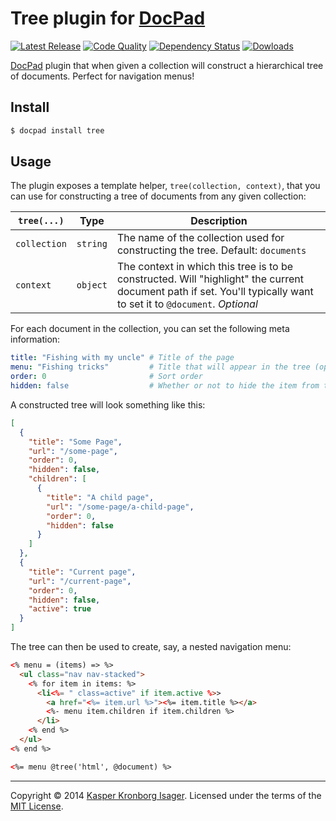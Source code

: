 # Tree plugin for [DocPad](http://docpad.org/)

[![Latest Release](http://img.shields.io/npm/v/docpad-plugin-tree.svg?style=flat)](https://www.npmjs.org/package/docpad-plugin-tree) [![Code Quality](http://img.shields.io/codeclimate/github/kasperisager/docpad-plugin-tree.svg?style=flat)](https://codeclimate.com/github/kasperisager/docpad-plugin-tree) [![Dependency Status](http://img.shields.io/gemnasium/kasperisager/docpad-plugin-tree.svg?style=flat)](https://gemnasium.com/kasperisager/docpad-plugin-tree) [![Dowloads](http://img.shields.io/npm/dm/docpad-plugin-tree.svg?style=flat)](https://www.npmjs.org/package/docpad-plugin-tree) 

[DocPad](http://docpad.org/) plugin that when given a collection will construct a hierarchical tree of documents. Perfect for navigation menus!

## Install

```sh
$ docpad install tree
```

## Usage

The plugin exposes a template helper, `tree(collection, context)`, that you can use for constructing a tree of documents from any given collection:

`tree(...)`  | Type     | Description
---          | ---      | ---
`collection` | `string` | The name of the collection used for constructing the tree. Default: `documents`
`context`    | `object` | The context in which this tree is to be constructed. Will "highlight" the current document path if set. You'll typically want to set it to `@document`. _Optional_

For each document in the collection, you can set the following meta information:

```yml
title: "Fishing with my uncle" # Title of the page
menu: "Fishing tricks"         # Title that will appear in the tree (optional)
order: 0                       # Sort order
hidden: false                  # Whether or not to hide the item from the tree
```

A constructed tree will look something like this:

```json
[
  {
    "title": "Some Page",
    "url": "/some-page",
    "order": 0,
    "hidden": false,
    "children": [
      {
        "title": "A child page",
        "url": "/some-page/a-child-page",
        "order": 0,
        "hidden": false
      }
    ]
  },
  {
    "title": "Current page",
    "url": "/current-page",
    "order": 0,
    "hidden": false,
    "active": true
  }
]
```

The tree can then be used to create, say, a nested navigation menu:

```html
<% menu = (items) => %>
  <ul class="nav nav-stacked">
    <% for item in items: %>
      <li<%= " class=active" if item.active %>>
        <a href="<%= item.url %>"><%= item.title %></a>
        <%- menu item.children if item.children %>
      </li>
    <% end %>
  </ul>
<% end %>

<%= menu @tree('html', @document) %>
```

---
Copyright &copy; 2014 [Kasper Kronborg Isager](https://github.com/kasperisager). Licensed under the terms of the [MIT License](LICENSE.md).
